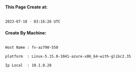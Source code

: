 
   
#### This Page Create at:

```bash

2023-07-18 - 03:16:26 UTC

```

#### Create By Machine:

```bash

Host Name : fv-az790-550

platform  : Linux-5.15.0-1041-azure-x86_64-with-glibc2.35

Ip Local  : 10.1.0.28

```

